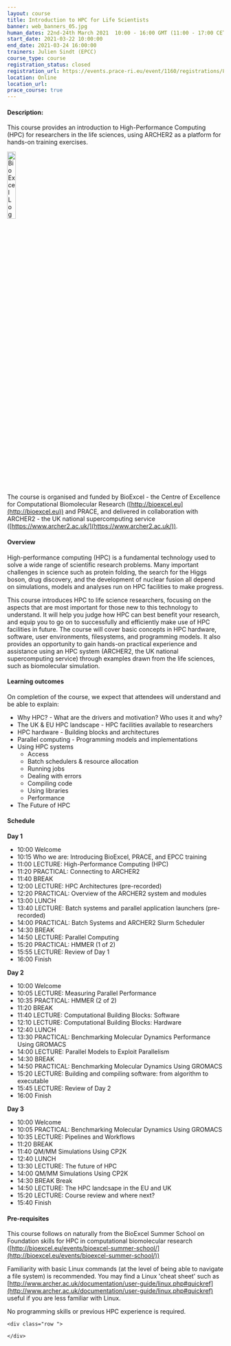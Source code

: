 ```yaml
---
layout: course
title: Introduction to HPC for Life Scientists
banner: web_banners_05.jpg 
human_dates: 22nd-24th March 2021  10:00 - 16:00 GMT (11:00 - 17:00 CET)
start_date: 2021-03-22 10:00:00
end_date: 2021-03-24 16:00:00
trainers: Julien Sindt (EPCC)
course_type: course
registration_status: closed
registration_url: https://events.prace-ri.eu/event/1160/registrations/839/
location: Online
location_url:
prace_course: true
---
```




#### Description:


This course provides an introduction to High-Performance Computing (HPC) for researchers in the life sciences, using ARCHER2 as a platform for hands-on training exercises.


<div><img src="../../img/bioexcel_logo.png" alt="BioExcel Logo" width="20%" /></div>

The course is organised and funded by BioExcel - the Centre of Excellence for Computational Biomolecular Research ([http://bioexcel.eu](http://bioexcel.eu)) and PRACE, and delivered in collaboration with ARCHER2 - the UK national supercomputing service ([https://www.archer2.ac.uk/](https://www.archer2.ac.uk/)).

#### Overview

High-performance computing (HPC) is a fundamental technology used to solve a wide range of scientific research problems. Many important challenges in science such as protein folding, the search for the Higgs boson, drug discovery, and the development of nuclear fusion all depend on simulations, models and analyses run on HPC facilities to make progress.
 
This course introduces HPC to life science researchers, focusing on the aspects that are most important for those new to this technology to understand. It will help you judge how HPC can best benefit your research, and equip you to go on to successfully and efficiently make use of HPC facilities in future. The course will cover basic concepts in HPC hardware, software, user environments, filesystems, and programming models. It also provides an opportunity to gain hands-on practical experience and assistance using an HPC system (ARCHER2, the UK national supercomputing service) through examples drawn from the life sciences, such as biomolecular simulation.

#### Learning outcomes

On completion of the course, we expect that attendees will understand and be able to explain:
 
- Why HPC? - What are the drivers and motivation? Who uses it and why?
- The UK & EU HPC landscape - HPC facilities available to researchers
- HPC hardware - Building blocks and architectures
- Parallel computing - Programming models and implementations
- Using HPC systems
    - Access
    - Batch schedulers & resource allocation
    - Running jobs
    - Dealing with errors
    - Compiling code
    - Using libraries
    - Performance
- The Future of HPC


#### Schedule

**Day 1**
- 10:00 	Welcome 
- 10:15 	Who we are: Introducing BioExcel, PRACE, and EPCC training
- 11:00 	LECTURE: High-Performance Computing (HPC)
- 11:20 	PRACTICAL: Connecting to ARCHER2
- 11:40 	BREAK
- 12:00 	LECTURE: HPC Architectures (pre-recorded)
- 12:20 	PRACTICAL: Overview of the ARCHER2 system and modules
- 13:00 	LUNCH
- 13:40 	LECTURE: Batch systems and parallel application launchers (pre-recorded)
- 14:00 	PRACTICAL: Batch Systems and ARCHER2 Slurm Scheduler
- 14:30 	BREAK
- 14:50 	LECTURE: Parallel Computing
- 15:20 	PRACTICAL: HMMER (1 of 2) 	
- 15:55 	LECTURE: Review of Day 1 	
- 16:00 	Finish

**Day 2**
- 10:00 	Welcome
- 10:05 	LECTURE: Measuring Parallel Performance
- 10:35 	PRACTICAL: HMMER (2 of 2) 	
- 11:20 	BREAK
- 11:40 	LECTURE: Computational Building Blocks: Software
- 12:10 	LECTURE: Computational Building Blocks: Hardware
- 12:40 	LUNCH
- 13:30 	PRACTICAL: Benchmarking Molecular Dynamics Performance Using GROMACS
- 14:00 	LECTURE: Parallel Models to Exploit Parallelism
- 14:30 	BREAK
- 14:50 	PRACTICAL: Benchmarking Molecular Dynamics Using GROMACS
- 15:20 	LECTURE: Building and compiling software: from algorithm to executable
- 15:45 	LECTURE: Review of Day 2 	
- 16:00 	Finish 	

**Day 3**
- 10:00 	Welcome
- 10:05 	PRACTICAL: Benchmarking Molecular Dynamics Using GROMACS
- 10:35 	LECTURE: Pipelines and Workflows
- 11:20 	BREAK
- 11:40 	QM/MM Simulations Using CP2K
- 12:40 	LUNCH
- 13:30 	LECTURE: The future of HPC
- 14:00 	QM/MM Simulations Using CP2K
- 14:30 	BREAK 	Break
- 14:50 	LECTURE: The HPC landcsape in the EU and UK
- 15:20 	LECTURE: Course review and where next?
- 15:40 	Finish


#### Pre-requisites

This course follows on naturally from the BioExcel Summer School on Foundation skills for HPC in computational biomolecular research ([http://bioexcel.eu/events/bioexcel-summer-school/](http://bioexcel.eu/events/bioexcel-summer-school/))

Familiarity with basic Linux commands (at the level of being able to navigate a file system) is recommended. You may find a Linux 'cheat sheet' such as [http://www.archer.ac.uk/documentation/user-guide/linux.php#quickref](http://www.archer.ac.uk/documentation/user-guide/linux.php#quickref) useful if you are less familiar with Linux.

No programming skills or previous HPC experience is required.


<section id="service">

<!--

<h2><a name="materials">Course materials</a></h2>

-->

    <div class="row ">	

<!-- 		
      <div class="col-xs-6 col-sm-4">
        <a class="ar2_linkbox ar2_linkbox-green" 
          href=" ">
          <strong>Course materials</strong>         
        </a>
      </div>
-->

<!--  
      <div class="col-xs-6 col-sm-4">
        <a class="ar2_linkbox ar2_linkbox-teal" 
          href="https://pad.archer2.ac.uk/p/210322-intro-life-sci">
          <strong>Course Chat</strong>       
        </a>
      </div>
		
 -->
 	</div>
		
		
					


<!-- 		
<h2><a name="videos">Videos</a></h2>

<h3>Session 1</h3>

<div>
	<iframe title="Video" width="560" height="315" src="https://www.youtube.com/embed/xxxxxxxxxxx" frameborder="0" allow="accelerometer; autoplay; encrypted-media; gyroscope; picture-in-picture" allowfullscreen></iframe>
</div>

 -->





<!-- 
<h2><a name="feedback">Feedback</a></h2>


    <div class="row ">	

      <div class="col-xs-6 col-sm-4">
        <a class="ar2_linkbox ar2_linkbox-teal" 

           href="https://events.prace-ri.eu/event/1160/surveys/752" 


		>
          <strong>Feedback</strong><br/>
          Please let us know what was great about this course and anything we can improve
        </a>
      </div>
    </div>
		
 -->		

 
</section>



